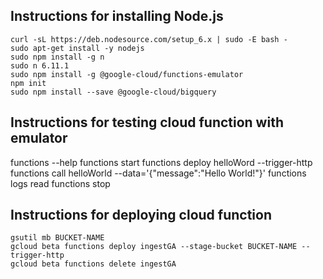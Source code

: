 ## Instructions for installing Node.js

```
curl -sL https://deb.nodesource.com/setup_6.x | sudo -E bash -
sudo apt-get install -y nodejs
sudo npm install -g n
sudo n 6.11.1
sudo npm install -g @google-cloud/functions-emulator
npm init
sudo npm install --save @google-cloud/bigquery
```

## Instructions for testing cloud function with emulator
functions --help
functions start
functions deploy helloWord --trigger-http
functions call helloWorld --data='{"message":"Hello World!"}'
functions logs read
functions stop

## Instructions for deploying cloud function
```
gsutil mb BUCKET-NAME
gcloud beta functions deploy ingestGA --stage-bucket BUCKET-NAME --trigger-http
gcloud beta functions delete ingestGA
```
